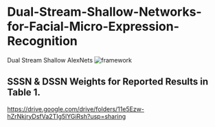 # Dual-Stream-Shallow-Networks-for-Facial-Micro-Expression-Recognition
Dual Stream Shallow AlexNets
![framework](https://github.com/IcedDoggie/DSSN-MER/blob/master/Selection_666.png)

## SSSN & DSSN Weights for Reported Results in Table 1. 
https://drive.google.com/drive/folders/11e5Ezw-hZrNkjryDsfVa2TIg5lYGiRsh?usp=sharing
